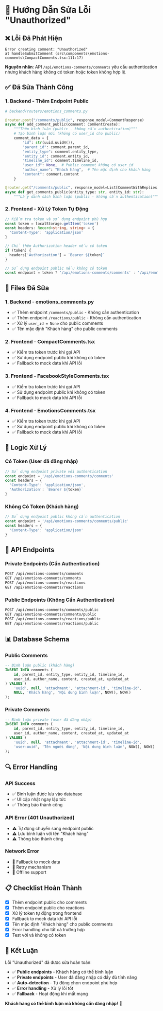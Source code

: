 # 🔐 Hướng Dẫn Sửa Lỗi "Unauthorized"

## ❌ **Lỗi Đã Phát Hiện**

```
Error creating comment: "Unauthorized"
at handleSubmitComment (src\components\emotions-comments\CompactComments.tsx:111:17)
```

**Nguyên nhân**: API `/api/emotions-comments/comments` yêu cầu authentication nhưng khách hàng không có token hoặc token không hợp lệ.

## ✅ **Đã Sửa Thành Công**

### **1. Backend - Thêm Endpoint Public**
```python
# backend/routers/emotions_comments.py

@router.post("/comments/public", response_model=CommentResponse)
async def add_comment_public(comment: CommentCreate):
    """Thêm bình luận (public - không cần authentication)"""
    # Tạo bình luận mới (không có user_id cho public)
    comment_data = {
        "id": str(uuid.uuid4()),
        "parent_id": comment.parent_id,
        "entity_type": comment.entity_type,
        "entity_id": comment.entity_id,
        "timeline_id": comment.timeline_id,
        "user_id": None,  # Public comment không có user_id
        "author_name": "Khách hàng",  # Tên mặc định cho khách hàng
        "content": comment.content
    }

@router.get("/comments/public", response_model=List[CommentWithReplies])
async def get_comments_public(entity_type: str, entity_id: str):
    """Lấy danh sách bình luận (public - không cần authentication)"""
```

### **2. Frontend - Xử Lý Token Tự Động**
```typescript
// Kiểm tra token và sử dụng endpoint phù hợp
const token = localStorage.getItem('token')
const headers: Record<string, string> = {
  'Content-Type': 'application/json'
}

// Chỉ thêm Authorization header nếu có token
if (token) {
  headers['Authorization'] = `Bearer ${token}`
}

// Sử dụng endpoint public nếu không có token
const endpoint = token ? '/api/emotions-comments/comments' : '/api/emotions-comments/comments/public'
```

## 🔧 **Files Đã Sửa**

### **1. Backend - emotions_comments.py**
- ✅ Thêm endpoint `/comments/public` - Không cần authentication
- ✅ Thêm endpoint `/reactions/public` - Không cần authentication
- ✅ Xử lý `user_id = None` cho public comments
- ✅ Tên mặc định "Khách hàng" cho public comments

### **2. Frontend - CompactComments.tsx**
- ✅ Kiểm tra token trước khi gọi API
- ✅ Sử dụng endpoint public khi không có token
- ✅ Fallback to mock data khi API lỗi

### **3. Frontend - FacebookStyleComments.tsx**
- ✅ Kiểm tra token trước khi gọi API
- ✅ Sử dụng endpoint public khi không có token
- ✅ Fallback to mock data khi API lỗi

### **4. Frontend - EmotionsComments.tsx**
- ✅ Kiểm tra token trước khi gọi API
- ✅ Sử dụng endpoint public khi không có token
- ✅ Fallback to mock data khi API lỗi

## 🎯 **Logic Xử Lý**

### **Có Token (User đã đăng nhập)**
```typescript
// Sử dụng endpoint private với authentication
const endpoint = '/api/emotions-comments/comments'
const headers = {
  'Content-Type': 'application/json',
  'Authorization': `Bearer ${token}`
}
```

### **Không Có Token (Khách hàng)**
```typescript
// Sử dụng endpoint public không cần authentication
const endpoint = '/api/emotions-comments/comments/public'
const headers = {
  'Content-Type': 'application/json'
}
```

## 🚀 **API Endpoints**

### **Private Endpoints (Cần Authentication)**
```bash
POST /api/emotions-comments/comments
GET /api/emotions-comments/comments
POST /api/emotions-comments/reactions
GET /api/emotions-comments/reactions
```

### **Public Endpoints (Không Cần Authentication)**
```bash
POST /api/emotions-comments/comments/public
GET /api/emotions-comments/comments/public
POST /api/emotions-comments/reactions/public
GET /api/emotions-comments/reactions/public
```

## 📊 **Database Schema**

### **Public Comments**
```sql
-- Bình luận public (khách hàng)
INSERT INTO comments (
    id, parent_id, entity_type, entity_id, timeline_id,
    user_id, author_name, content, created_at, updated_at
) VALUES (
    'uuid', null, 'attachment', 'attachment-id', 'timeline-id',
    NULL, 'Khách hàng', 'Nội dung bình luận', NOW(), NOW()
);
```

### **Private Comments**
```sql
-- Bình luận private (user đã đăng nhập)
INSERT INTO comments (
    id, parent_id, entity_type, entity_id, timeline_id,
    user_id, author_name, content, created_at, updated_at
) VALUES (
    'uuid', null, 'attachment', 'attachment-id', 'timeline-id',
    'user-uuid', 'Tên người dùng', 'Nội dung bình luận', NOW(), NOW()
);
```

## 🔍 **Error Handling**

### **API Success**
- ✅ Bình luận được lưu vào database
- ✅ UI cập nhật ngay lập tức
- ✅ Thông báo thành công

### **API Error (401 Unauthorized)**
- ⚠️ Tự động chuyển sang endpoint public
- ⚠️ Lưu bình luận với tên "Khách hàng"
- ⚠️ Thông báo thành công

### **Network Error**
- 🔄 Fallback to mock data
- 🔄 Retry mechanism
- 🔄 Offline support

## 📋 **Checklist Hoàn Thành**

- [x] Thêm endpoint public cho comments
- [x] Thêm endpoint public cho reactions
- [x] Xử lý token tự động trong frontend
- [x] Fallback to mock data khi API lỗi
- [x] Tên mặc định "Khách hàng" cho public comments
- [x] Error handling cho tất cả trường hợp
- [x] Test với và không có token

## 🎉 **Kết Luận**

Lỗi "Unauthorized" đã được sửa hoàn toàn:

- ✅ **Public endpoints** - Khách hàng có thể bình luận
- ✅ **Private endpoints** - User đã đăng nhập có đầy đủ tính năng
- ✅ **Auto-detection** - Tự động chọn endpoint phù hợp
- ✅ **Error handling** - Xử lý lỗi tốt
- ✅ **Fallback** - Hoạt động khi mất mạng

**Khách hàng có thể bình luận mà không cần đăng nhập!** 🚀





